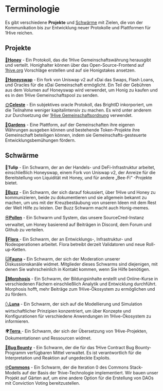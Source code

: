 # Terminologie

Es gibt verschiedene **Projekte** und [Schwärme](../community/swarms/) mit Zielen, die von der Kommunikation bis zur Entwicklung neuer Protokolle und Plattformen für 1Hive reichen.

## Projekte

[🍯**Honey**](../projects/honey/) - Ein Protokoll, das die 1Hive Gemeinschaftswährung herausgibt und verteilt. Honighalter können über das Open-Source-Frontend auf [1hive.org](https://1hive.org/) Vorschläge erstellen und auf sie Honigstakes ansetzen.

[🍃**Honeyswap**](../projects/honeyswap/) - Ein fork von Uniswap v2 auf xDai das Swaps, Flash Loans, und Oracles für die xDai Gemeinschaft ermöglicht. Ein Teil der Gebühren aus dem Volumen auf Honeyswap wird verwendet, um Honig zu kaufen und es in den 1Hive Gemeinschaftspool zu senden.

[🌞**Celeste**](../projects/gardens-1/) - Ein subjektives oracle Protokoll, das BrightID inkorporiert, um die Teilnahme weniger kapitalintensiv zu machen. Es wird unter anderem zur Durchsetzung der [1Hive Gemeinschaftsordnung](../community-covenant.md) verwendet.

[🌻**Gardens**](../projects/gardens/) - Eine Plattform, auf der Gemeinschaften ihre eigenen Währungen ausgeben können und bestehende Token-Projekte ihre Gemeinschaft beteiligen können, indem sie Gemeinschafts-gesteuerte Entwicklungsbemühungen fördern.

## Schwärme

🌷**Tulip** - Ein Schwarm, der an der Handels- und DeFi-Infrastruktur arbeitet, einschließlich Honeyswap, einem Fork von Uniswap v2, der Anreize für die Bereitstellung von Liquidität mit Honey, und für andere „Bee-Fi“ -Projekte bietet.

[🐝**Buzz**](../community/swarms/buzz.md) - Ein Schwarm, der sich darauf fokussiert, über 1Hive und Honey zu kommunizieren, beide zu dokumentieren und sie allgemein bekannt zu machen, um uns mit der Kreuzbestäubung von unseren Ideen mit dem Rest der Welt Hilfe zu leisten. Der Buzz Schwarm macht auch Honig-memes.

[🏵**Pollen**](../community/swarms/pollen.md) - Ein Schwarm und System, das unsere SourceCred-Instanz verwaltet, um Honey basierend auf Beiträgen in Discord, dem Forum und Github zu verteilen.

🌺[**Flora** ](../community/swarms/flora.md)- Ein Schwarm, der an Entwicklungs-, Infrastruktur- und Nodeoperationen arbeitet. Flora betreibt derzeit Validatoren und neue Roll-up-Ketten.

[🐱**Fauna**](../community/swarms/fauna.md) **-** Ein Schwarm, der sich der Moderation unserer Diskussionskanäle widmet. Mitglieder dieses Schwarms sind diejenigen, mit denen Sie wahrscheinlich in Kontakt kommen, wenn Sie Hilfe benötigen.

[🦋**Morphosis**](../community/swarms/morphosis.md) - Ein Schwarm, der Bildungsinhalte erstellt und Online-Kurse in verschiedenen Fächern einschließlich Analytik und Entwicklung durchführt. Morphosis hofft, mehr Beiträge zum 1Hive-Ökosystem zu ermöglichen und zu fördern.

[🌜**Luna**](../community/swarms/luna.md) - Ein Schwarm, der sich auf die Modellierung und Simulation wirtschaftlicher Prinzipien konzentriert, um über Konzepte und Konfigurationen für verschiedene Anwendungen im 1Hive-Ökosystem zu informieren.

🌍[**Terra** ](../community/swarms/terra.md)- Ein Schwarm, der sich der Übersetzung von 1Hive-Projekten, Dokumentationen und Ressourcen widmet.

[🐛**Bug Bounty**](../community/swarms/bug-bounty.md) - Ein Schwarm, der die für das 1Hive Contract Bug Bounty-Programm verfügbaren Mittel verwaltet. Es ist verantwortlich für die Interpretation und Reaktion auf ungedeckte Exploits.

[🌐**Commons**](../community/swarms/commons.md) - Ein Schwarm, der die Iteration 0 des Commons Stack-Modells auf der Basis der 1hive-Technologie implementiert. Wir bauen unser Projekt auf Gärten auf, um eine andere Option für die Erstellung von DAOs mit Conviction Voting bereitzustellen.


